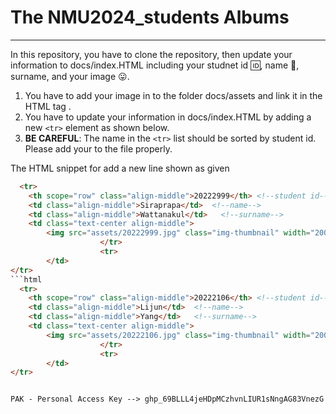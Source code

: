 # The NMU2024_students Albums
---
In this repository,  you have to clone the repository, then update your information to docs/index.HTML including your studnet id :id:, name :name_badge:, surname, and your image :stuck_out_tongue:.

1. You have to add your image in to the folder docs/assets and link it in the HTML tag <img>.
2. You have to update your information in docs/index.HTML by adding a new  `<tr>` element as shown below.
3. **BE CAREFUL**: The name in the `<tr>` list should be sorted by student id. Please add your <tr> to the file properly.

The HTML snippet for add a new line shown as given


```html
  <tr>
    <th scope="row" class="align-middle">20222999</th> <!--student id-->
    <td class="align-middle">Siraprapa</td>  <!--name-->
    <td class="align-middle">Wattanakul</td>   <!--surname-->
    <td class="text-center align-middle">
        <img src="assets/20222999.jpg" class="img-thumbnail" width="200px" height="200px" alt="Coco melon">  <!--src file storage location-->
                    </tr>
                    <tr>
        </td>
</tr>
```html
  <tr>
    <th scope="row" class="align-middle">20222106</th> <!--student id-->
    <td class="align-middle">Lijun</td>  <!--name-->
    <td class="align-middle">Yang</td>   <!--surname-->
    <td class="text-center align-middle">
        <img src="assets/20222106.jpg" class="img-thumbnail" width="200px" height="200px" alt="Coco melon">  <!--src file storage location-->
                    </tr>
                    <tr>
        </td>
</tr>
```



```

PAK - Personal Access Key --> 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

